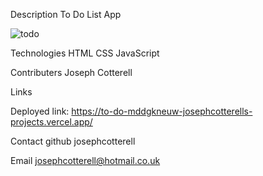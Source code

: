 Description
To Do List App

![todo](https://github.com/josephcotterell/To-Do-App/assets/117044684/1caffe84-dad4-4694-9f52-42d809b4dbb0)

Technologies
HTML
CSS
JavaScript

Contributers
Joseph Cotterell

Links

Deployed link: https://to-do-mddgkneuw-josephcotterells-projects.vercel.app/

Contact
github josephcotterell

Email josephcotterell@hotmail.co.uk
